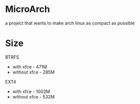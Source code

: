 # MicroArch

a project that wants to make arch linux as compact as possible

# Size

BTRFS

-   with xfce - 471M
-   without xfce - 285M

EXT4

-   with xfce - 1002M
-   without xfce - 532M
